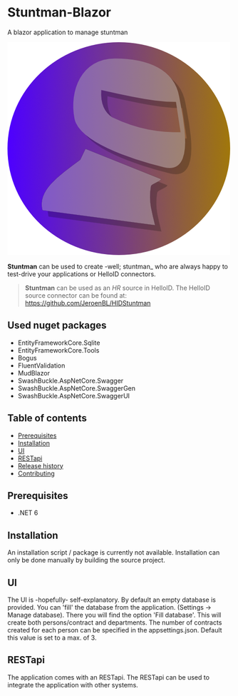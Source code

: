 # Stuntman-Blazor

A blazor application to manage stuntman

![image](https://raw.githubusercontent.com/JeroenBl/Stuntman/main/assets/logo.png)

__Stuntman__ can be used to create -well; stuntman_ who are always happy to test-drive your applications or HelloID connectors.

> __Stuntman__ can be used as an _HR_ source in HelloID. The HelloID source connector can be found at: https://github.com/JeroenBL/HIDStuntman

## Used nuget packages

- EntityFrameworkCore.Sqlite
- EntityFrameworkCore.Tools
- Bogus
- FluentValidation
- MudBlazor
- SwashBuckle.AspNetCore.Swagger
- SwashBuckle.AspNetCore.SwaggerGen
- SwashBuckle.AspNetCore.SwaggerUI

## Table of contents

* [Prerequisites](#Prerequisites)
* [Installation](#Installation)
* [UI](#UI)
* [RESTapi](#RESTapi)
* [Release history](#Release-history)
* [Contributing](#Contributing)

## Prerequisites

- .NET 6

## Installation

An installation script / package is currently not available. Installation can only be done manually by building the source project.

## UI

The UI is -hopefully- self-explanatory. By default an empty database is provided. You can 'fill' the database from the application. (Settings -> Manage database). There you will find the option 'Fill database'. This will create both persons/contract and departments. The number of contracts created for each person can be specified in the appsettings.json. Default this value is set to a max. of 3.

## RESTapi
The application comes with an RESTapi. The RESTapi can be used to integrate the application with other systems.